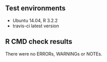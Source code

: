 ## Test environments
- Ubuntu 14.04, R 3.2.2
- travis-ci latest version

## R CMD check results
There were no ERRORs, WARNINGs or NOTEs. 
